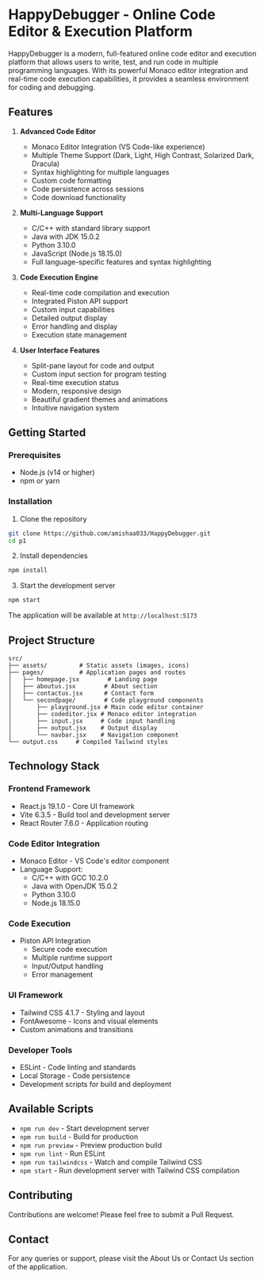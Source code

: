 # HappyDebugger - Online Code Editor & Execution Platform

HappyDebugger is a modern, full-featured online code editor and execution platform that allows users to write, test, and run code in multiple programming languages. With its powerful Monaco editor integration and real-time code execution capabilities, it provides a seamless environment for coding and debugging.

## Features

1. **Advanced Code Editor**
   - Monaco Editor Integration (VS Code-like experience)
   - Multiple Theme Support (Dark, Light, High Contrast, Solarized Dark, Dracula)
   - Syntax highlighting for multiple languages
   - Custom code formatting
   - Code persistence across sessions
   - Code download functionality

2. **Multi-Language Support**
   - C/C++ with standard library support
   - Java with JDK 15.0.2
   - Python 3.10.0
   - JavaScript (Node.js 18.15.0)
   - Full language-specific features and syntax highlighting

3. **Code Execution Engine**
   - Real-time code compilation and execution
   - Integrated Piston API support
   - Custom input capabilities
   - Detailed output display
   - Error handling and display
   - Execution state management

4. **User Interface Features**
   - Split-pane layout for code and output
   - Custom input section for program testing
   - Real-time execution status
   - Modern, responsive design
   - Beautiful gradient themes and animations
   - Intuitive navigation system

## Getting Started

### Prerequisites
- Node.js (v14 or higher)
- npm or yarn

### Installation

1. Clone the repository
```bash
git clone https://github.com/amishaa033/HappyDebugger.git
cd p1
```

2. Install dependencies
```bash
npm install
```

3. Start the development server
```bash
npm start
```

The application will be available at `http://localhost:5173`

## Project Structure

```
src/
├── assets/         # Static assets (images, icons)
├── pages/          # Application pages and routes
│   ├── homepage.jsx        # Landing page
│   ├── aboutus.jsx        # About section
│   ├── contactus.jsx      # Contact form
│   └── secondpage/        # Code playground components
│       ├── playground.jsx # Main code editor container
│       ├── codeditor.jsx # Monaco editor integration
│       ├── input.jsx     # Code input handling
│       ├── output.jsx    # Output display
│       └── navbar.jsx    # Navigation component
└── output.css     # Compiled Tailwind styles
```

## Technology Stack

### Frontend Framework
- React.js 19.1.0 - Core UI framework
- Vite 6.3.5 - Build tool and development server
- React Router 7.6.0 - Application routing

### Code Editor Integration
- Monaco Editor - VS Code's editor component
- Language Support:
  - C/C++ with GCC 10.2.0
  - Java with OpenJDK 15.0.2
  - Python 3.10.0
  - Node.js 18.15.0

### Code Execution
- Piston API Integration
  - Secure code execution
  - Multiple runtime support
  - Input/Output handling
  - Error management

### UI Framework
- Tailwind CSS 4.1.7 - Styling and layout
- FontAwesome - Icons and visual elements
- Custom animations and transitions

### Developer Tools
- ESLint - Code linting and standards
- Local Storage - Code persistence
- Development scripts for build and deployment

## Available Scripts

- `npm run dev` - Start development server
- `npm run build` - Build for production
- `npm run preview` - Preview production build
- `npm run lint` - Run ESLint
- `npm run tailwindcss` - Watch and compile Tailwind CSS
- `npm start` - Run development server with Tailwind CSS compilation

## Contributing

Contributions are welcome! Please feel free to submit a Pull Request.



## Contact

For any queries or support, please visit the About Us or Contact Us section of the application.
